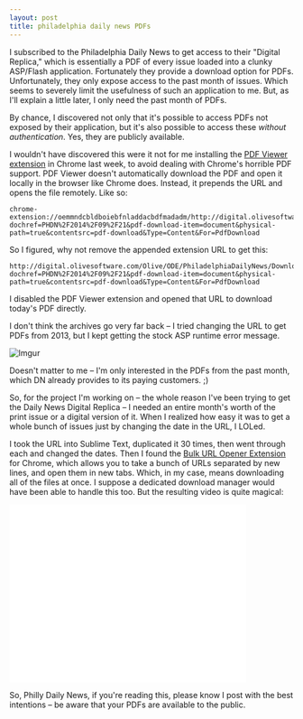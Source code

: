 ```yaml
---
layout: post
title: philadelphia daily news PDFs
---
```


I subscribed to the Philadelphia Daily News to get access to their "Digital Replica," which is essentially a PDF of every issue loaded into a clunky ASP/Flash application. Fortunately they provide a download option for PDFs. Unfortunately, they only expose access to the past month of issues. Which seems to severely limit the usefulness of such an application to me. But, as I'll explain a little later, I only need the past month of PDFs.

By chance, I discovered not only that it's possible to access PDFs not exposed by their application, but it's also possible to access these *without authentication*. Yes, they are publicly available.

I wouldn't have discovered this were it not for me installing the [PDF Viewer extension](https://chrome.google.com/webstore/detail/pdf-viewer/oemmndcbldboiebfnladdacbdfmadadm?hl=en) in Chrome last week, to avoid dealing with Chrome's horrible PDF support. PDF Viewer doesn't automatically download the PDF and open it locally in the browser like Chrome does. Instead, it prepends the URL and opens the file remotely. Like so:

```
chrome-extension://oemmndcbldboiebfnladdacbdfmadadm/http://digital.olivesoftware.com/Olive/ODE/PhiladelphiaDailyNews/DownloadPdf.aspx?dochref=PHDN%2F2014%2F09%2F21&pdf-download-item=document&physical-path=true&contentsrc=pdf-download&Type=Content&For=PdfDownload
```

So I figured, why not remove the appended extension URL to get this:

```
http://digital.olivesoftware.com/Olive/ODE/PhiladelphiaDailyNews/DownloadPdf.aspx?dochref=PHDN%2F2014%2F09%2F21&pdf-download-item=document&physical-path=true&contentsrc=pdf-download&Type=Content&For=PdfDownload
```

I disabled the PDF Viewer extension and opened that URL to download today's PDF directly.

I don't think the archives go very far back – I tried changing the URL to get PDFs from 2013, but I kept getting the stock ASP runtime error message.

![Imgur](http://i.imgur.com/izh6s0u.png)

Doesn't matter to me – I'm only interested in the PDFs from the past month, which DN already provides to its paying customers. ;)

So, for the project I'm working on – the whole reason I've been trying to get the Daily News Digital Replica – I needed an entire month's worth of the print issue or a digital version of it. When I realized how easy it was to get a whole bunch of issues just by changing the date in the URL, I LOLed.

I took the URL into Sublime Text, duplicated it 30 times, then went through each and changed the dates. Then I found the [Bulk URL Opener Extension](https://chrome.google.com/webstore/detail/bulk-url-opener-extension/hgenngnjgfkdggambccohomebieocekm?hl=en) for Chrome, which allows you to take a bunch of URLs separated by new lines, and open them in new tabs. Which, in my case, means downloading all of the files at once. I suppose a dedicated download manager would have been able to handle this too. But the resulting video is quite magical:

<iframe width="420" height="315" src="//www.youtube.com/embed/k01-VRZf6oE" frameborder="0" allowfullscreen></iframe>

So, Philly Daily News, if you're reading this, please know I post with the best intentions – be aware that your PDFs are available to the public.
